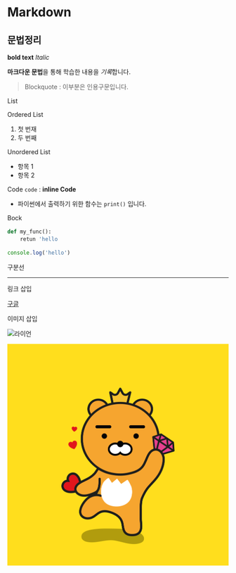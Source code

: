 # Markdown
## 문법정리

**bold text**
*Italic*

**마크다운 문법**을 통해 학습한 내용을 *기록*합니다.

>Blockquote : 이부분은 인용구문입니다.

List

Ordered List

1. 첫 번재
2. 두 번째

Unordered List

- 항목 1
- 항목 2

Code `code` : **inline Code**

- 파이썬에서 출력하기 위한 함수는 `print()` 입니다.

Bock

```python
def my_func():
    retun 'hello
```
```javascript
console.log('hello')
```

구분선

---

링크 삽입

[구글](https://google.com)

이미지 삽입

![라이언](https://blog.kakaocdn.net/dn/bezjux/btqCX8fuOPX/6uq138en4osoKRq9rtbEG0/img.jpg)


![라이언2](assets/lion.jpg)






